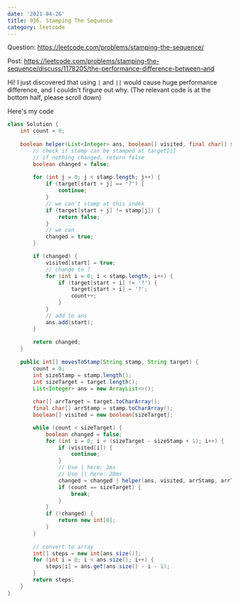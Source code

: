 ```yaml
---
date: '2021-04-26'
title: 936. Stamping The Sequence
category: leetcode
---
```


Question: https://leetcode.com/problems/stamping-the-sequence/

Post: https://leetcode.com/problems/stamping-the-sequence/discuss/1178205/the-performance-difference-between-and

Hi! I just discovered that using `|` and `||` would cause huge performance difference, and I couldn't firgure out why. (The relevant code is at the bottom half, please scroll down)

Here's my code

```java
class Solution {
    int count = 0;
    
    boolean helper(List<Integer> ans, boolean[] visited, final char[] stamp, char[] target, int start) {
        // check if stamp can be stamped at target[i]
        // if nothing changed, return false
        boolean changed = false;
        
        for (int j = 0; j < stamp.length; j++) {
            if (target[start + j] == '?') {
                continue;
            }
            // we can't stamp at this index
            if (target[start + j] != stamp[j]) {
                return false;
            }
            // we can
            changed = true;
        }

        if (changed) {
            visited[start] = true;
            // change to ?
            for (int i = 0; i < stamp.length; i++) {
                if (target[start + i] != '?') {
                    target[start + i] = '?';
                    count++;
                }
            }
            // add to ans
            ans.add(start);
        }
        
        return changed;
    }
    
    public int[] movesToStamp(String stamp, String target) {
        count = 0;
        int sizeStamp = stamp.length();
        int sizeTarget = target.length();
        List<Integer> ans = new ArrayList<>();
        
        char[] arrTarget = target.toCharArray();
        final char[] arrStamp = stamp.toCharArray();
        boolean[] visited = new boolean[sizeTarget];

        while (count < sizeTarget) {
            boolean changed = false;
            for (int i = 0; i < (sizeTarget - sizeStamp + 1); i++) {
                if (visited[i]) {
                    continue;
                }
				// Use | here: 3ms
				// Use || here: 28ms
                changed = changed | helper(ans, visited, arrStamp, arrTarget, i);
                if (count == sizeTarget) {
                    break;
                }
            }
            if (!changed) {
                return new int[0]; 
            }
        }
        
        // convert to array
        int[] steps = new int[ans.size()];
        for (int i = 0; i < ans.size(); i++) {
            steps[i] = ans.get(ans.size() - i - 1);
        }
        return steps;
    }
}
```